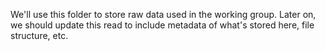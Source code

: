 We'll use this folder to store raw data used in the working group. Later on, we should update this read to include metadata of what's stored here, file structure, etc.